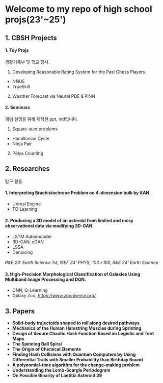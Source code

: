 # Welcome to my repo of high school projs(23'~25')
 ## 1. CBSH Projects
  #### 1. Toy Projs
생활기록부 및 학교 행사.
1. Developing Reasonable Rating System for the Past Chess Players.
- NNUE
- TrueSkill

2. Weather Forecast via Neural PDE & PINN

  #### 2. Seminars
개념 설명을 위해 제작한 ppt, md입니다.
1. Square-sum problems
- Hamiltonian Cycle
- Ninja Pair

2. Pólya Counting

## 2. Researches
탐구 활동.
#### 1. Interpreting Brachistochrone Problem on 4-dimension bulk by KAN.
- Unreal Engine
- TD Learning

#### 2. Producing a 3D model of an asteroid from limited and noisy observational data via modifying 3D-GAN
- LSTM Autoencoder
- 3D-GAN, cGAN
- LSSA
- Denoising

 *R&E 23' Earth Science 1st, ISEF 24' PHYS, 100ㅅ100, R&E 24' Earth Science*

#### 3. High-Precision Morphological Classification of Galaxies Using Multiband Image Processing and DQN.
- CNN, Q-Learning
- Galaxy Zoo, https://www.zooniverse.org/

## 3. Papers
- **Solid-body trajectoids shaped to roll along desired pathways**
- **Mechanics of the Human Hamstring Muscles during Sprinting**
- **Design of Secure Chaotic Hash Function Based on Logistic and Tent Maps**
- **The Spinning Ball Spiral**
- **The Origin of Chemical Elements**
- **Finding Hash Collisions with Quantum Computers by Using Differential Trails with Smaller Probability than Birthday Bound**
- **A polynomial-time algorithm for the change-making problem**
- **Understanding the Lomb-Scargle Periodogram**
- **On Possible Binarity of Laetitia Asteroid 39**

